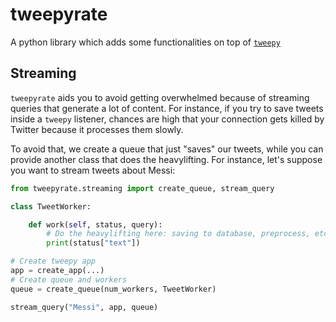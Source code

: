 # tweepyrate


A python library which adds some functionalities on top of [`tweepy`](https://github.com/tweepy/tweepy)


## Streaming

`tweepyrate` aids you to avoid getting overwhelmed because of streaming queries that generate a lot of content. For instance, if you try to save tweets inside a `tweepy` listener, chances are high that your connection gets killed by Twitter because it processes them slowly.

To avoid that, we create a queue that just "saves" our tweets, while you can provide another class that does the heavylifting. For instance, let's suppose you want to stream tweets about Messi:

```python
from tweepyrate.streaming import create_queue, stream_query

class TweetWorker:

    def work(self, status, query):
        # Do the heavylifting here: saving to database, preprocess, etc
        print(status["text"])

# Create tweepy app
app = create_app(...)
# Create queue and workers
queue = create_queue(num_workers, TweetWorker)

stream_query("Messi", app, queue)
```
